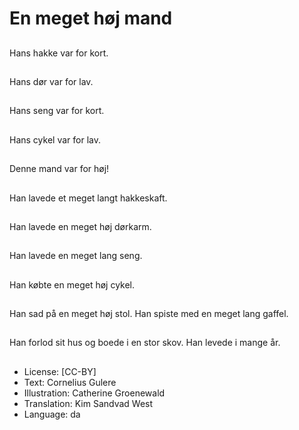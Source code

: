 # En meget høj mand

##
Hans hakke var for kort.

##
Hans dør var for lav.

##
Hans seng var for kort.

##
Hans cykel var for lav.

##
Denne mand var for høj!

##
Han lavede et meget langt hakkeskaft.

##
Han lavede en meget høj dørkarm.

##
Han lavede en meget lang seng.

##
Han købte en meget høj cykel.

##
Han sad på en meget høj stol. Han spiste med en meget lang gaffel.

##
Han forlod sit hus og boede i en stor skov. Han levede i mange år.

##
* License: [CC-BY]
* Text: Cornelius Gulere
* Illustration: Catherine Groenewald
* Translation: Kim Sandvad West
* Language: da
